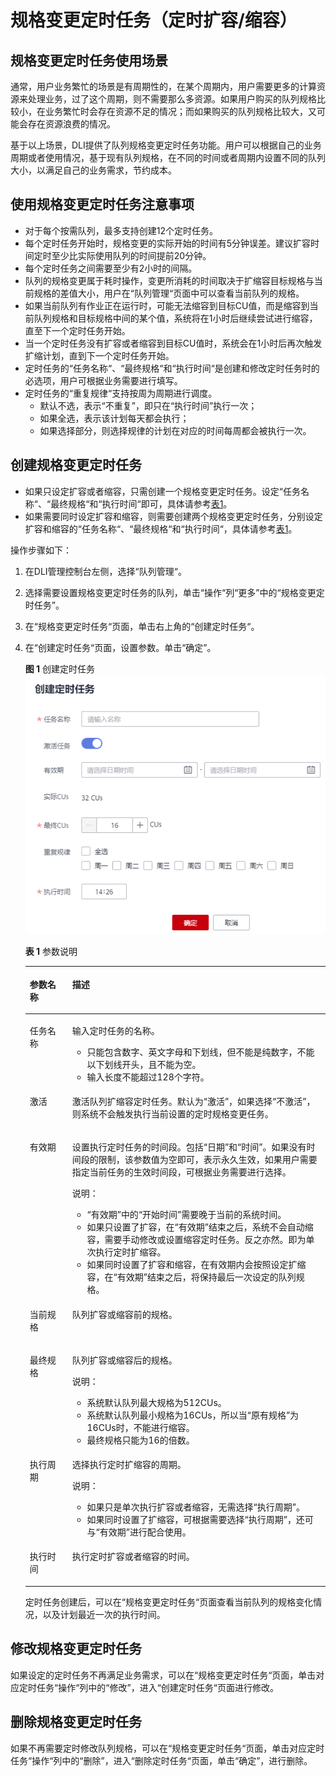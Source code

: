 # 规格变更定时任务（定时扩容/缩容）<a name="dli_01_0488"></a>

## 规格变更定时任务使用场景<a name="section777818329917"></a>

通常，用户业务繁忙的场景是有周期性的，在某个周期内，用户需要更多的计算资源来处理业务，过了这个周期，则不需要那么多资源。如果用户购买的队列规格比较小，在业务繁忙时会存在资源不足的情况；而如果购买的队列规格比较大，又可能会存在资源浪费的情况。

基于以上场景，DLI提供了队列规格变更定时任务功能。用户可以根据自己的业务周期或者使用情况，基于现有队列规格，在不同的时间或者周期内设置不同的队列大小，以满足自己的业务需求，节约成本。

## 使用规格变更定时任务注意事项<a name="section66721076259"></a>

-   对于每个按需队列，最多支持创建12个定时任务。
-   每个定时任务开始时，规格变更的实际开始的时间有5分钟误差。建议扩容时间定时至少比实际使用队列的时间提前20分钟。
-   每个定时任务之间需要至少有2小时的间隔。
-   队列的规格变更属于耗时操作，变更所消耗的时间取决于扩缩容目标规格与当前规格的差值大小，用户在“队列管理“页面中可以查看当前队列的规格。
-   如果当前队列有作业正在运行时，可能无法缩容到目标CU值，而是缩容到当前队列规格和目标规格中间的某个值，系统将在1小时后继续尝试进行缩容，直至下一个定时任务开始。
-   当一个定时任务没有扩容或者缩容到目标CU值时，系统会在1小时后再次触发扩缩计划，直到下一个定时任务开始。
-   定时任务的“任务名称“、“最终规格“和“执行时间“是创建和修改定时任务时的必选项，用户可根据业务需要进行填写。
-   定时任务的“重复规律“支持按周为周期进行调度。
    -   默认不选，表示“不重复”，即只在“执行时间”执行一次；
    -   如果全选，表示该计划每天都会执行；
    -   如果选择部分，则选择规律的计划在对应的时间每周都会被执行一次。


## 创建规格变更定时任务<a name="section05718426377"></a>

-   如果只设定扩容或者缩容，只需创建一个规格变更定时任务。设定“任务名称“、“最终规格“和“执行时间“即可，具体请参考[表1](#table15710625151416)。
-   如果需要同时设定扩容和缩容，则需要创建两个规格变更定时任务，分别设定扩容和缩容的“任务名称“、“最终规格“和“执行时间“，具体请参考[表1](#table15710625151416)。

操作步骤如下：

1.  在DLI管理控制台左侧，选择“队列管理“。
2.  选择需要设置规格变更定时任务的队列，单击“操作“列“更多”中的“规格变更定时任务”。
3.  在“规格变更定时任务“页面，单击右上角的“创建定时任务“。
4.  在“创建定时任务“页面，设置参数。单击“确定”。

    **图 1**  创建定时任务<a name="fig896111524610"></a>  
    ![](figures/创建定时任务.png "创建定时任务")

    **表 1**  参数说明

    <a name="table15710625151416"></a>
    <table><thead align="left"><tr id="row1771212551410"><th class="cellrowborder" valign="top" width="14.149999999999999%" id="mcps1.2.3.1.1"><p id="p4713132520147"><a name="p4713132520147"></a><a name="p4713132520147"></a>参数名称</p>
    </th>
    <th class="cellrowborder" valign="top" width="85.85000000000001%" id="mcps1.2.3.1.2"><p id="p1971410256146"><a name="p1971410256146"></a><a name="p1971410256146"></a>描述</p>
    </th>
    </tr>
    </thead>
    <tbody><tr id="row207191525121418"><td class="cellrowborder" valign="top" width="14.149999999999999%" headers="mcps1.2.3.1.1 "><p id="p5721152541411"><a name="p5721152541411"></a><a name="p5721152541411"></a>任务名称</p>
    </td>
    <td class="cellrowborder" valign="top" width="85.85000000000001%" headers="mcps1.2.3.1.2 "><p id="p77232254145"><a name="p77232254145"></a><a name="p77232254145"></a>输入定时任务的名称。</p>
    <a name="ul6086155113624"></a><a name="ul6086155113624"></a><ul id="ul6086155113624"><li>只能包含数字、英文字母和下划线，但不能是纯数字，不能以下划线开头，且不能为空。</li><li>输入长度不能超过128个字符。</li></ul>
    </td>
    </tr>
    <tr id="row1273232517141"><td class="cellrowborder" valign="top" width="14.149999999999999%" headers="mcps1.2.3.1.1 "><p id="p1873352541412"><a name="p1873352541412"></a><a name="p1873352541412"></a>激活</p>
    </td>
    <td class="cellrowborder" valign="top" width="85.85000000000001%" headers="mcps1.2.3.1.2 "><p id="p121195661116"><a name="p121195661116"></a><a name="p121195661116"></a>激活队列扩缩容定时任务。默认为<span class="parmvalue" id="parmvalue18374022194917"><a name="parmvalue18374022194917"></a><a name="parmvalue18374022194917"></a>“激活”</span>，如果选择“不激活”，则系统不会触发执行当前设置的定时规格变更任务。</p>
    </td>
    </tr>
    <tr id="row448155491219"><td class="cellrowborder" valign="top" width="14.149999999999999%" headers="mcps1.2.3.1.1 "><p id="p949145419126"><a name="p949145419126"></a><a name="p949145419126"></a>有效期</p>
    </td>
    <td class="cellrowborder" valign="top" width="85.85000000000001%" headers="mcps1.2.3.1.2 "><p id="p64995471212"><a name="p64995471212"></a><a name="p64995471212"></a>设置执行定时任务的时间段。包括“日期”和“时间”。如果没有时间段的限制，该参数值为空即可，表示永久生效，如果用户需要指定当前任务的生效时间段，可根据业务需要进行选择。</p>
    <div class="note" id="note3736244181711"><a name="note3736244181711"></a><a name="note3736244181711"></a><span class="notetitle"> 说明： </span><div class="notebody"><a name="ul821572214316"></a><a name="ul821572214316"></a><ul id="ul821572214316"><li><span class="parmname" id="parmname13449103731812"><a name="parmname13449103731812"></a><a name="parmname13449103731812"></a>“有效期”</span>中的<span class="parmvalue" id="parmvalue176231042191819"><a name="parmvalue176231042191819"></a><a name="parmvalue176231042191819"></a>“开始时间”</span>需要晚于当前的系统时间。</li><li>如果只设置了扩容，在<span class="parmname" id="parmname1830144153417"><a name="parmname1830144153417"></a><a name="parmname1830144153417"></a>“有效期”</span>结束之后，系统不会自动缩容，需要手动修改或设置缩容定时任务。反之亦然。即为单次执行定时扩缩容。</li><li>如果同时设置了扩容和缩容，在有效期内会按照设定扩缩容，在<span class="parmname" id="parmname144512522394"><a name="parmname144512522394"></a><a name="parmname144512522394"></a>“有效期”</span>结束之后，将保持最后一次设定的队列规格。</li></ul>
    </div></div>
    </td>
    </tr>
    <tr id="row104915420127"><td class="cellrowborder" valign="top" width="14.149999999999999%" headers="mcps1.2.3.1.1 "><p id="p145015412129"><a name="p145015412129"></a><a name="p145015412129"></a>当前规格</p>
    </td>
    <td class="cellrowborder" valign="top" width="85.85000000000001%" headers="mcps1.2.3.1.2 "><p id="p1450854151217"><a name="p1450854151217"></a><a name="p1450854151217"></a>队列扩容或缩容前的规格。</p>
    </td>
    </tr>
    <tr id="row196301113132119"><td class="cellrowborder" valign="top" width="14.149999999999999%" headers="mcps1.2.3.1.1 "><p id="p1563091362113"><a name="p1563091362113"></a><a name="p1563091362113"></a>最终规格</p>
    </td>
    <td class="cellrowborder" valign="top" width="85.85000000000001%" headers="mcps1.2.3.1.2 "><p id="p1663001313215"><a name="p1663001313215"></a><a name="p1663001313215"></a>队列扩容或缩容后的规格。</p>
    <div class="note" id="note95291031112415"><a name="note95291031112415"></a><a name="note95291031112415"></a><span class="notetitle"> 说明： </span><div class="notebody"><a name="ul035715239466"></a><a name="ul035715239466"></a><ul id="ul035715239466"><li>系统默认队列最大规格为512CUs。</li><li>系统默认队列最小规格为16CUs，所以当<span class="parmname" id="parmname81531005251"><a name="parmname81531005251"></a><a name="parmname81531005251"></a>“原有规格”</span>为16CUs时，不能进行缩容。</li><li>最终规格只能为16的倍数。</li></ul>
    </div></div>
    </td>
    </tr>
    <tr id="row3630121319213"><td class="cellrowborder" valign="top" width="14.149999999999999%" headers="mcps1.2.3.1.1 "><p id="p14631161311219"><a name="p14631161311219"></a><a name="p14631161311219"></a>执行周期</p>
    </td>
    <td class="cellrowborder" valign="top" width="85.85000000000001%" headers="mcps1.2.3.1.2 "><p id="p963171317218"><a name="p963171317218"></a><a name="p963171317218"></a>选择执行定时扩缩容的周期。</p>
    <div class="note" id="note192566252713"><a name="note192566252713"></a><a name="note192566252713"></a><span class="notetitle"> 说明： </span><div class="notebody"><a name="ul10455141717461"></a><a name="ul10455141717461"></a><ul id="ul10455141717461"><li>如果只是单次执行扩容或者缩容，无需选择<span class="parmname" id="parmname1135271319293"><a name="parmname1135271319293"></a><a name="parmname1135271319293"></a>“执行周期”</span>。</li><li>如果同时设置了扩缩容，可根据需要选择<span class="parmname" id="parmname7247171816421"><a name="parmname7247171816421"></a><a name="parmname7247171816421"></a>“执行周期”</span>，还可与<span class="parmname" id="parmname152882352425"><a name="parmname152882352425"></a><a name="parmname152882352425"></a>“有效期”</span>进行配合使用。</li></ul>
    </div></div>
    </td>
    </tr>
    <tr id="row663115138214"><td class="cellrowborder" valign="top" width="14.149999999999999%" headers="mcps1.2.3.1.1 "><p id="p563111312218"><a name="p563111312218"></a><a name="p563111312218"></a>执行时间</p>
    </td>
    <td class="cellrowborder" valign="top" width="85.85000000000001%" headers="mcps1.2.3.1.2 "><p id="p1386845834214"><a name="p1386845834214"></a><a name="p1386845834214"></a>执行定时扩容或者缩容的时间。</p>
    </td>
    </tr>
    </tbody>
    </table>

    定时任务创建后，可以在“规格变更定时任务“页面查看当前队列的规格变化情况，以及计划最近一次的执行时间。


## 修改规格变更定时任务<a name="section9221637416"></a>

如果设定的定时任务不再满足业务需求，可以在“规格变更定时任务“页面，单击对应定时任务“操作“列中的“修改”，进入“创建定时任务“页面进行修改。

## 删除规格变更定时任务<a name="section289714226"></a>

如果不再需要定时修改队列规格，可以在“规格变更定时任务“页面，单击对应定时任务“操作“列中的“删除”，进入“删除定时任务“页面，单击“确定”，进行删除。

